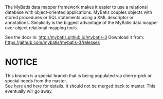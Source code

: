 The MyBatis data mapper framework makes it easier to use a relational database with object-oriented applications.
MyBatis couples objects with stored procedures or SQL statements using a XML descriptor or annotations.
Simplicity is the biggest advantage of the MyBatis data mapper over object relational mapping tools.

See the docs in: http://mybatis.github.io/mybatis-3
Download it from: https://github.com/mybatis/mybatis-3/releases

# NOTICE #
This branch is a special branch that is being populated via cherry-pick or special needs from the master.  
See [here](https://github.com/mybatis/mybatis-3/pull/401) and [here](https://github.com/mybatis/mybatis-3/pull/399)
for details.  It should not be merged back to master.  This eventually will go away.
